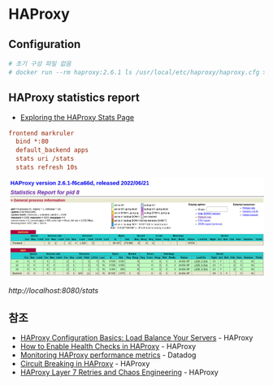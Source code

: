 # HAProxy

## Configuration

```sh
# 초기 구성 파일 없음
# docker run --rm haproxy:2.6.1 ls /usr/local/etc/haproxy/haproxy.cfg > haproxy.cfg.example
```

## HAProxy statistics report

- [Exploring the HAProxy Stats Page](https://www.haproxy.com/blog/exploring-the-haproxy-stats-page/)

```cfg
frontend markruler
  bind *:80
  default_backend apps
  stats uri /stats
  stats refresh 10s
```

![HAProxy Stats](../images/haproxy/haproxy-stats.png)

*http://localhost:8080/stats*

## 참조

- [HAProxy Configuration Basics: Load Balance Your Servers](https://www.haproxy.com/blog/haproxy-configuration-basics-load-balance-your-servers/) - HAProxy
- [How to Enable Health Checks in HAProxy](https://www.haproxy.com/blog/how-to-enable-health-checks-in-haproxy/) - HAProxy
- [Monitoring HAProxy performance metrics](https://www.datadoghq.com/blog/monitoring-haproxy-performance-metrics/) - Datadog
- [Circuit Breaking in HAProxy](https://www.haproxy.com/blog/circuit-breaking-haproxy/) - HAProxy
- [HAProxy Layer 7 Retries and Chaos Engineering](https://www.haproxy.com/blog/haproxy-layer-7-retries-and-chaos-engineering/) - HAProxy
